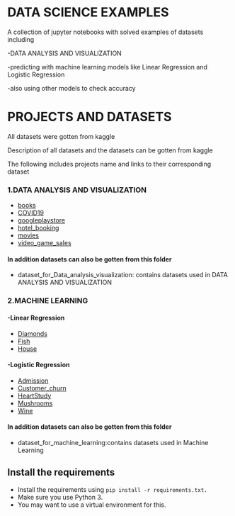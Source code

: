 # DATA SCIENCE EXAMPLES

A collection of jupyter notebooks with solved examples of datasets including 

-DATA ANALYSIS AND VISUALIZATION

-predicting with machine learning models like Linear Regression and Logistic Regression

-also using other models to check accuracy


# PROJECTS AND DATASETS
All datasets were gotten from kaggle

Description of all datasets and the datasets can be gotten from kaggle

The following includes projects name and links to their corresponding dataset
### 1.DATA ANALYSIS AND VISUALIZATION

* [books](https://www.kaggle.com/jealousleopard/goodreadsbooks)
* [COVID19](https://www.kaggle.com/kimjihoo/coronavirusdataset)
* [googleplaystore](https://www.kaggle.com/lava18/google-play-store-apps)
* [hotel_booking](https://www.kaggle.com/jessemostipak/hotel-booking-demand)
* [movies](https://www.kaggle.com/tmdb/tmdb-movie-metadata#tmdb_5000_movies.csv)
* [video_game_sales](https://www.kaggle.com/gregorut/videogamesales)
#### In addition datasets can also be gotten from this folder
* dataset_for_Data_analysis_visualization: contains datasets used in DATA ANALYSIS AND VISUALIZATION
### 2.MACHINE LEARNING
#### -Linear Regression

* [Diamonds](https://www.kaggle.com/shivam2503/diamonds)
* [Fish](https://www.kaggle.com/aungpyaeap/fish-market)
* [House](https://www.kaggle.com/swathiachath/kc-housesales-data)

#### -Logistic Regression

* [Admission](https://www.kaggle.com/mohansacharya/graduate-admissions#Admission_Predict_Ver1.1.csv)
* [Customer_churn](https://www.kaggle.com/blastchar/telco-customer-churn)
* [HeartStudy](https://www.kaggle.com/amanajmera1/framingham-heart-study-dataset)
* [Mushrooms](https://www.kaggle.com/uciml/mushroom-classification)
* [Wine](https://www.kaggle.com/uciml/red-wine-quality-cortez-et-al-2009)
#### In addition datasets can also be gotten from this folder
* dataset_for_machine_learning:contains datasets used in Machine Learning

## Install the requirements
* Install the requirements using `pip install -r requirements.txt.`
* Make sure you use Python 3.
* You may want to use a virtual environment for this.




